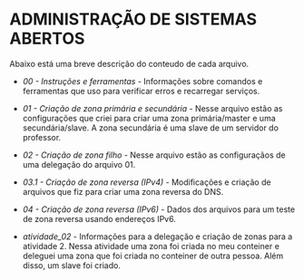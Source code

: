 # ADMINISTRAÇÃO DE SISTEMAS ABERTOS

Abaixo está uma breve descrição do conteudo de cada arquivo.

- *00 - Instruções e ferramentas* - Informações sobre comandos e ferramentas que uso para verificar erros e recarregar serviços.

- *01 - Criação de zona primária e secundária* - Nesse arquivo estão as configurações que criei para criar uma zona primária/master e uma secundária/slave. A zona secundária é uma slave de um servidor do professor.

- *02 - Criação de zona filho* - Nesse arquivo estão as configuraçãos de uma delegação do arquivo 01.

- *03.1 - Criação de zona reversa (IPv4)* - Modificações e criação de arquivos que fiz para criar uma zona reversa do DNS.

- *04 - Criação de zona reversa (IPv6)* - Dados dos arquivos para um teste de zona reversa usando endereços IPv6.

- *atividade_02* - Informações para a delegação e criação de zonas para a atividade 2. Nessa atividade uma zona foi criada no meu conteiner e deleguei uma zona que foi criada no conteiner de outra pessoa. Além disso, um slave foi criado.

